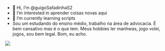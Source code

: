 - 👋 Hi, I’m @guigoSafadinhaS2
- 👀 I’m interested in aprender coisas novas aqui
- 🌱 I’m currently learning scripts
- Sou um estudando do ensino médio, trabalho na área de advocacia. É bem cansativo mas é o que tem. Meus hobbies ler manhwas, jogo volei, jogos, sou bem legal. Bom, eu acho. 

![](https://github.com/guigoSafadinhaS2/guigoSafadinhaS2/assets/172800047/ad77e8d0-6895-4d3e-b230-e1b8c8e44509)

<!---
guigoSafadinhaS2/guigoSafadinhaS2 is a ✨ special ✨ repository because its `README.md` (this file) appears on your GitHub profile.
You can click the Preview link to take a look at your changes.
--->
